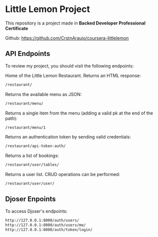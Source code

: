 # Little Lemon Project

This repository is a project made in **Backed Developer Professional Certificate**

Github: <https://github.com/CrstnAraujo/coursera-littlelemon>

## API Endpoints

To review my project, you should visit the following endpoints:  

Home of the Little Lemon Restaurant. Returns an HTML response:  

```txt
/restaurant/
```

Returns the available menu as JSON:  

```txt
/restaurant/menu/
```

Returns a single item from the menu (adding a valid pk at the end of the path):  

```txt
/restaurant/menu/1
```

Returns an authentication token by sending valid credentials:  

```txt
/restaurant/api-token-auth/
```

Returns a list of bookings:  

```txt
/restaurant/user/tables/
```

Returns a user list. CRUD operations can be performed:

```txt
/restaurant/user/user/
```

## Djoser Enpoints

To access Djoser's endpoints:

```txt
http://127.0.0.1:8000/auth/users/
http://127.0.0.1:8000/auth/users/me/
http://127.0.0.1:8000/auth/token/login/
```
